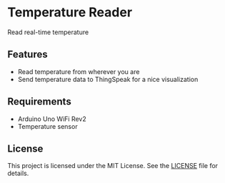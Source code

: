 # Temperature Reader

Read real-time temperature

## Features

- Read temperature from wherever you are
- Send temperature data to ThingSpeak for a nice visualization

## Requirements

- Arduino Uno WiFi Rev2
- Temperature sensor

## License
This project is licensed under the MIT License. See the [LICENSE](LICENSE) file for details.
